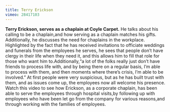 ```yaml
---
title: Terry Erickson
vimeo: 28417103
---
```

**Terry Erickson, serves as a chaplain at Coyle Carpet.** He talks about his calling to be a chaplain,and how serving as a chaplain matches his gifts. Additionally, he discusses the need for chaplains in the workplace. Highlighted by the fact that he has received invitations to officiate weddings and funerals from the employees he serves, he sees that people don’t have clergy in their life when they need it, and this allows him to fill that role for those who want him to.Additionally,“a lot of the folks really just don’t have friends to process life with, and by being there on a regular basis, I’m able to process with them, and then moments where there’s crisis, I’m able to be involved.” At first people were very suspicious, but as he has built trust with them, and as issues come up, the employees now all welcome his presence. Watch this video to see how Erickson, as a corporate chaplain, has been able to serve the employees through hospital visits,by following up with employees who have been let go from the company for various reasons,and through working with the families of employees.
